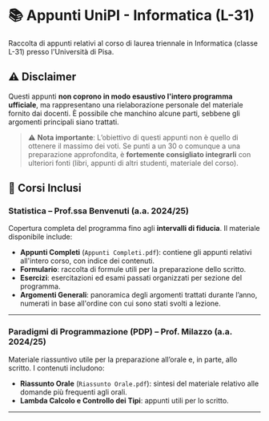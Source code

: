 # 📚 Appunti UniPI - Informatica (L-31)

Raccolta di appunti relativi al corso di laurea triennale in Informatica (classe L-31) presso l'Università di Pisa.

## ⚠️ Disclaimer

Questi appunti **non coprono in modo esaustivo l'intero programma ufficiale**, ma rappresentano una rielaborazione personale del materiale fornito dai docenti. È possibile che manchino alcune parti, sebbene gli argomenti principali siano trattati.

> ⚠️ **Nota importante**: L’obiettivo di questi appunti non è quello di ottenere il massimo dei voti. Se punti a un 30 o comunque a una preparazione approfondita, è **fortemente consigliato integrarli** con ulteriori fonti (libri, appunti di altri studenti, materiale del corso).


## 📘 Corsi Inclusi

### **Statistica** – Prof.ssa Benvenuti (a.a. 2024/25)

Copertura completa del programma fino agli **intervalli di fiducia**. Il materiale disponibile include:

- **Appunti Completi** (`Appunti Completi.pdf`): contiene gli appunti relativi all'intero corso, con indice dei contenuti.
- **Formulario**: raccolta di formule utili per la preparazione dello scritto.
- **Esercizi**: esercitazioni ed esami passati organizzati per sezione del programma.
- **Argomenti Generali**: panoramica degli argomenti trattati durante l’anno, numerati in base all'ordine con cui sono stati svolti a lezione.

---

### **Paradigmi di Programmazione (PDP)** – Prof. Milazzo (a.a. 2024/25)

Materiale riassuntivo utile per la preparazione all’orale e, in parte, allo scritto. I contenuti includono:

- **Riassunto Orale** (`Riassunto Orale.pdf`): sintesi del materiale relativo alle domande più frequenti agli orali.
- **Lambda Calcolo e Controllo dei Tipi**: appunti utili per lo scritto.

---
